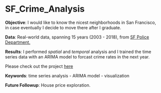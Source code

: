 # SF_Crime_Analysis

**Objective**:
I would like to know the nicest neighborhoods in San Francisco, in case eventually I decide to move there after I graduate.

**Data**:
Real-world data, spanning 15 years (2003 - 2018), from [SF Police Department.](https://data.sfgov.org/Public-Safety/-Change-Notice-Police-Department-Incidents/tmnf-yvry)

**Results**:
I performed *spatial* and *temporal* analysis and I trained the time series data with an ARIMA model to forcast crime rates in the next year.

Please check out the project [here](https://github.com/yanxiali/SF_Crime_Analysis/blob/master/SF_Crime.ipynb)

**Keywords**:
time series analysis - ARIMA model - visualization 

**Future Followup**:
House price exploration.
